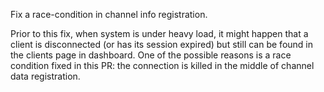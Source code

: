 Fix a race-condition in channel info registration.

Prior to this fix, when system is under heavy load, it might happen that a client is disconnected (or has its session expired) but still can be found in the clients page in dashboard.
One of the possible reasons is a race condition fixed in this PR: the connection is killed in the middle of channel data registration.

